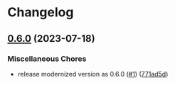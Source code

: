 # Changelog

## [0.6.0](https://www.github.com/bihealth/django-cryptographic-fields/compare/v0.5.1...v0.6.0) (2023-07-18)


### Miscellaneous Chores

* release modernized version as 0.6.0 ([#1](https://www.github.com/bihealth/django-cryptographic-fields/issues/1)) ([771ad5d](https://www.github.com/bihealth/django-cryptographic-fields/commit/771ad5dc05a9e0e6b54d42ac43af0b45c2855550))
